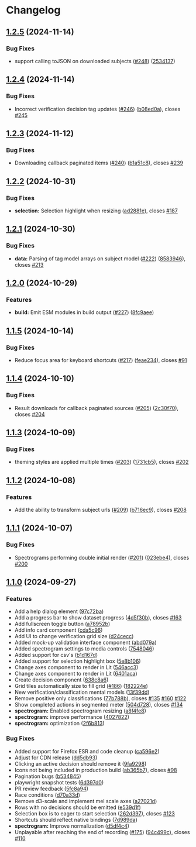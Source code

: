 # Changelog

## [1.2.5](https://github.com/ecoacoustics/web-components/compare/web-components-v1.2.4...web-components-v1.2.5) (2024-11-14)


### Bug Fixes

* support calling toJSON on downloaded subjects ([#248](https://github.com/ecoacoustics/web-components/issues/248)) ([2534137](https://github.com/ecoacoustics/web-components/commit/253413742fb1df05e89a6d1d82dea10116f501e7))

## [1.2.4](https://github.com/ecoacoustics/web-components/compare/web-components-v1.2.3...web-components-v1.2.4) (2024-11-14)


### Bug Fixes

* Incorrect verification decision tag updates ([#246](https://github.com/ecoacoustics/web-components/issues/246)) ([b08ed0a](https://github.com/ecoacoustics/web-components/commit/b08ed0a4786806cd5e9915782be7f2905aebe4dc)), closes [#245](https://github.com/ecoacoustics/web-components/issues/245)

## [1.2.3](https://github.com/ecoacoustics/web-components/compare/web-components-v1.2.2...web-components-v1.2.3) (2024-11-12)


### Bug Fixes

* Downloading callback paginated items ([#240](https://github.com/ecoacoustics/web-components/issues/240)) ([b1a51c8](https://github.com/ecoacoustics/web-components/commit/b1a51c84b05a639a2108c6280c17a4bb461c1a30)), closes [#239](https://github.com/ecoacoustics/web-components/issues/239)

## [1.2.2](https://github.com/ecoacoustics/web-components/compare/web-components-v1.2.1...web-components-v1.2.2) (2024-10-31)


### Bug Fixes

* **selection:** Selection highlight when resizing ([ad2881e](https://github.com/ecoacoustics/web-components/commit/ad2881ed4efcc1a7133dd084f93d0a220beaf685)), closes [#187](https://github.com/ecoacoustics/web-components/issues/187)

## [1.2.1](https://github.com/ecoacoustics/web-components/compare/web-components-v1.2.0...web-components-v1.2.1) (2024-10-30)


### Bug Fixes

* **data:** Parsing of tag model arrays on subject model ([#222](https://github.com/ecoacoustics/web-components/issues/222)) ([8583946](https://github.com/ecoacoustics/web-components/commit/85839464d1427ad886aafc96a700a6b6cd1143ab)), closes [#213](https://github.com/ecoacoustics/web-components/issues/213)

## [1.2.0](https://github.com/ecoacoustics/web-components/compare/web-components-v1.1.5...web-components-v1.2.0) (2024-10-29)


### Features

* **build:** Emit ESM modules in build output ([#227](https://github.com/ecoacoustics/web-components/issues/227)) ([8fc9aee](https://github.com/ecoacoustics/web-components/commit/8fc9aee1ddf1d0a9d8a0aa1d956dec9d56b72ba7))

## [1.1.5](https://github.com/ecoacoustics/web-components/compare/web-components-v1.1.4...web-components-v1.1.5) (2024-10-14)


### Bug Fixes

* Reduce focus area for keyboard shortcuts ([#217](https://github.com/ecoacoustics/web-components/issues/217)) ([feae234](https://github.com/ecoacoustics/web-components/commit/feae23445854c80fb2ae45dc9dbb76014d6162ae)), closes [#91](https://github.com/ecoacoustics/web-components/issues/91)

## [1.1.4](https://github.com/ecoacoustics/web-components/compare/web-components-v1.1.3...web-components-v1.1.4) (2024-10-10)


### Bug Fixes

* Result downloads for callback paginated sources ([#205](https://github.com/ecoacoustics/web-components/issues/205)) ([2c30f70](https://github.com/ecoacoustics/web-components/commit/2c30f70fd7966bf41c724cf592ab622e29be79cd)), closes [#204](https://github.com/ecoacoustics/web-components/issues/204)

## [1.1.3](https://github.com/ecoacoustics/web-components/compare/web-components-v1.1.2...web-components-v1.1.3) (2024-10-09)


### Bug Fixes

* theming styles are applied multiple times ([#203](https://github.com/ecoacoustics/web-components/issues/203)) ([1731cb5](https://github.com/ecoacoustics/web-components/commit/1731cb56b7c3555279468350f06951401a8c2bed)), closes [#202](https://github.com/ecoacoustics/web-components/issues/202)

## [1.1.2](https://github.com/ecoacoustics/web-components/compare/web-components-v1.1.1...web-components-v1.1.2) (2024-10-08)


### Features

* Add the ability to transform subject urls ([#209](https://github.com/ecoacoustics/web-components/issues/209)) ([b716ec9](https://github.com/ecoacoustics/web-components/commit/b716ec98ababaf89e1cb14d7105df4dd692f3d03)), closes [#208](https://github.com/ecoacoustics/web-components/issues/208)

## [1.1.1](https://github.com/ecoacoustics/web-components/compare/web-components-v1.1.0...web-components-v1.1.1) (2024-10-07)


### Bug Fixes

* Spectrograms performing double initial render ([#201](https://github.com/ecoacoustics/web-components/issues/201)) ([023ebe4](https://github.com/ecoacoustics/web-components/commit/023ebe48c2d5b71b71535a3276a9118715cf4807)), closes [#200](https://github.com/ecoacoustics/web-components/issues/200)

## [1.1.0](https://github.com/ecoacoustics/web-components/compare/web-components-v1.0.0...web-components-v1.1.0) (2024-09-27)


### Features

* Add a help dialog element ([97c72ba](https://github.com/ecoacoustics/web-components/commit/97c72ba78ac8d3d5679c8c1e98c37e4fd0507610))
* Add a progress bar to show dataset progress ([4d5f30b](https://github.com/ecoacoustics/web-components/commit/4d5f30b6a363a90b9b22edb930bf480dda44738f)), closes [#163](https://github.com/ecoacoustics/web-components/issues/163)
* Add fullscreen toggle button ([a78952b](https://github.com/ecoacoustics/web-components/commit/a78952b09949d6aaa2628f38af4c84cbaa275f28))
* Add info card component ([cda5c96](https://github.com/ecoacoustics/web-components/commit/cda5c960a9e28671b06d3424e0fe3a4e1eddffff))
* Add UI to change verification grid size ([d24cecc](https://github.com/ecoacoustics/web-components/commit/d24cecca1711ec43d1a91591b29ed5e6d6c2c5dc))
* Added mock-up validation interface component ([abd079a](https://github.com/ecoacoustics/web-components/commit/abd079af13734c514d0760fc5f68d0776c200247))
* Added spectrogram settings to media controls ([7548046](https://github.com/ecoacoustics/web-components/commit/75480463cd1924b13bc67deb9fcdafc1828ab99a))
* Added support for csv's ([b1d167d](https://github.com/ecoacoustics/web-components/commit/b1d167d52a0238a67bb8a391c08d0befdc5a02f2))
* Added support for selection highlight box ([5e8b106](https://github.com/ecoacoustics/web-components/commit/5e8b1068ede50a9ba9f29da9d424e49cd3c75b3a))
* Change axes component to render in Lit ([546acc3](https://github.com/ecoacoustics/web-components/commit/546acc396aa93a1237891a41c17f81d620f11ce6))
* Change axes component to render in Lit ([6401aca](https://github.com/ecoacoustics/web-components/commit/6401aca62ccd780319f02f711c63c038c0c35f0c))
* Create decision component ([638c8a6](https://github.com/ecoacoustics/web-components/commit/638c8a6931c49edb5cc59d09139c299161084ce8))
* Grid tiles automatically size to fill grid ([#186](https://github.com/ecoacoustics/web-components/issues/186)) ([182224e](https://github.com/ecoacoustics/web-components/commit/182224eb0b81424a591e023a53c8d2262a5dea2c))
* New verification/classification mental models ([13f39dd](https://github.com/ecoacoustics/web-components/commit/13f39dd98132be712a8242baacf4fbb8f499d034))
* Remove positive only classifications ([77b788b](https://github.com/ecoacoustics/web-components/commit/77b788b20e53831497644a9db6d732de43737032)), closes [#135](https://github.com/ecoacoustics/web-components/issues/135) [#160](https://github.com/ecoacoustics/web-components/issues/160) [#122](https://github.com/ecoacoustics/web-components/issues/122)
* Show completed actions in segmented meter ([504d728](https://github.com/ecoacoustics/web-components/commit/504d7288e85ba1f86b30a97299fd67e334d19bd9)), closes [#134](https://github.com/ecoacoustics/web-components/issues/134)
* **spectrogram:** Enabled spectrogram resizing ([a8f4fe8](https://github.com/ecoacoustics/web-components/commit/a8f4fe89a4c5d26d95cff3cff5cd136e945033e0))
* **spectrogram:** improve performance ([4027822](https://github.com/ecoacoustics/web-components/commit/4027822ab32198e51376acab59127a7df5323968))
* **spectrogram:** optimization ([2f6b813](https://github.com/ecoacoustics/web-components/commit/2f6b813ae547d2b97e3a0d394356ef83a3924f8b))


### Bug Fixes

* Added support for Firefox ESR and code cleanup ([ca596e2](https://github.com/ecoacoustics/web-components/commit/ca596e24b2bb5f90ead97f98413657bab92e9080))
* Adjust for CDN release ([dd5db93](https://github.com/ecoacoustics/web-components/commit/dd5db938847181740a74c4bd4f2d3061dbe29ad5))
* Clicking an active decision should remove it ([9fa9298](https://github.com/ecoacoustics/web-components/commit/9fa92980bc6370e49311fa646eccf0f2ff237374))
* Icons not being included in production build ([ab365b7](https://github.com/ecoacoustics/web-components/commit/ab365b75ea48d331023ceb5611fcc70261e21437)), closes [#98](https://github.com/ecoacoustics/web-components/issues/98)
* Pagination bugs ([b534845](https://github.com/ecoacoustics/web-components/commit/b5348452cc945edf52f6870d3a9e4c1d583cb149))
* playwright snapshot tests ([6d397d0](https://github.com/ecoacoustics/web-components/commit/6d397d02e16f304d55a9b410bb179b6fd8240955))
* PR review feedback ([5fc8a94](https://github.com/ecoacoustics/web-components/commit/5fc8a94a01e5d8cda1f788e11300310d7fbc7dd3))
* Race conditions ([d70a33d](https://github.com/ecoacoustics/web-components/commit/d70a33d4efc04bc2a2045cb86b2ac2927b1ee99a))
* Remove d3-scale and implement mel scale axes ([a27021d](https://github.com/ecoacoustics/web-components/commit/a27021de6fc1ff34d4b0999680d3f9a8218d2018))
* Rows with no decisions should be emitted ([e539d1f](https://github.com/ecoacoustics/web-components/commit/e539d1f79a651b8ec17c5a53f972038d8f1f9a98))
* Selection box is to eager to start selection ([262d397](https://github.com/ecoacoustics/web-components/commit/262d397dd1713d50cdf2c441ee8b10a7c49392a1)), closes [#123](https://github.com/ecoacoustics/web-components/issues/123)
* Shortcuts should reflect native bindings ([7d989da](https://github.com/ecoacoustics/web-components/commit/7d989daa17e101dadf8747d9e98e67a05f064823))
* **spectrogram:** Improve normalization ([d5df4c4](https://github.com/ecoacoustics/web-components/commit/d5df4c42ec50a4f749e4f89941a1f84e9d0f1457))
* Unplayable after reaching the end of recording ([#175](https://github.com/ecoacoustics/web-components/issues/175)) ([94c499c](https://github.com/ecoacoustics/web-components/commit/94c499c6ec49f573b2c8639cf1b6b8175f375b5b)), closes [#110](https://github.com/ecoacoustics/web-components/issues/110)
